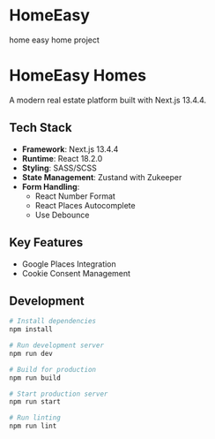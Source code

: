 # HomeEasy
 home easy home project

# HomeEasy Homes

A modern real estate platform built with Next.js 13.4.4.

## Tech Stack

- **Framework**: Next.js 13.4.4
- **Runtime**: React 18.2.0
- **Styling**: SASS/SCSS
- **State Management**: Zustand with Zukeeper
- **Form Handling**: 
  - React Number Format
  - React Places Autocomplete
  - Use Debounce

## Key Features

- Google Places Integration
- Cookie Consent Management

## Development

```bash
# Install dependencies
npm install

# Run development server
npm run dev

# Build for production
npm run build

# Start production server
npm run start

# Run linting
npm run lint
